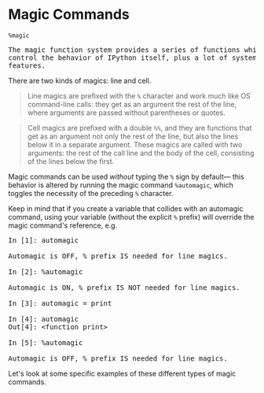# Magic Commands

```
%magic
```
<pre class="output">
The magic function system provides a series of functions which allow you to
control the behavior of IPython itself, plus a lot of system-type
features.
</pre>

There are two kinds of magics: line and cell.

> Line magics are prefixed with the `%` character and work much like OS
command-line calls: they get as an argument the rest of the line, where
arguments are passed without parentheses or quotes.

> Cell magics are prefixed with a double `%%`, and they are functions that get as an argument not only the rest of the line, but also the lines below it in a
separate argument.  These magics are called with two arguments: the rest of the
call line and the body of the cell, consisting of the lines below the first.

Magic commands can be used *without* typing the `%` sign by default— this behavior is altered by running the magic command `%automagic`, which toggles the necessity of the preceding `%` character.

<i class="fa fa-fw fa-warning"></i> Keep in mind that if you create a variable that collides with an automagic command, using your variable (without the explicit `%` prefix) will override the magic command's reference, e.g.

<pre class="output">
In [1]: automagic

Automagic is OFF, % prefix IS needed for line magics.

In [2]: %automagic

Automagic is ON, % prefix IS NOT needed for line magics.

In [3]: automagic = print

In [4]: automagic
Out[4]: &lt;function print&gt;

In [5]: %automagic

Automagic is OFF, % prefix IS needed for line magics.
</pre>

Let's look at some specific examples of these different types of magic commands.
